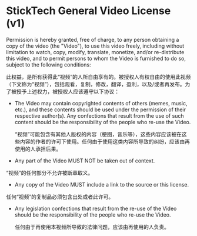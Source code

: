 # StickTech General Video License (v1)

Permission is hereby granted, free of charge, to any person obtaining a copy of the video (the "Video"), to use this video freely, including without limitation to watch, copy, modify, translate, monetize, and/or re-distribute this video, and to permit persons to whom the Video is furnished to do so, subject to the following conditions:

此权益，是所有获得此“视频”的人所自由享有的。被授权人有权自由的使用此视频（下文称为“视频”），包括观看，复制，修改，翻译，盈利，以及/或者再发布。为了被授予上述权力，被授权人应该遵守以下协议：

- The Video may contain copyrighted contents of others (memes, music, etc.), and these contents should be used under the permission of their respective author(s). Any confections that result from the use of such content should be the responsibility of the people who re-use the Video. 
	
  “视频”可能包含有其他人版权的内容（梗图，音乐等），这些内容应该被在这些内容的作者的许可下使用。任何由于使用这类内容所导致的纠纷，应该由再使用的人承担后果。
-	Any part of the Video MUST NOT be taken out of context. 
	
  “视频”的任何部分不允许被断章取义。
  
-	Any copy of the Video MUST include a link to the source or this license. 
	
  任何“视频”的复制品必须包含出处或者此许可。
  
-	Any legislation confections that result from the re-use of the Video should be the responsibility of the people who re-use the Video.

	任何由于再使用本视频所导致的法律问题，应该由再使用的人负责。
